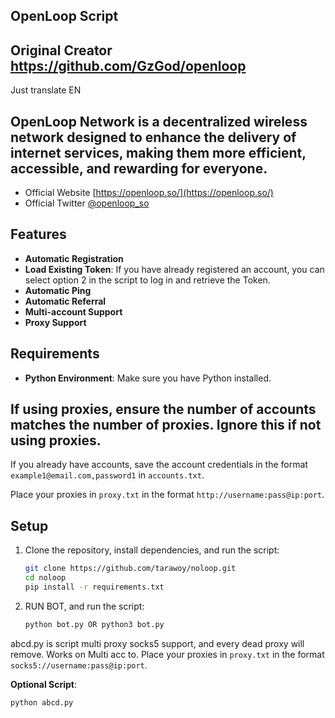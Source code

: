 ## OpenLoop Script

## Original Creator https://github.com/GzGod/openloop

Just translate EN

## OpenLoop Network is a decentralized wireless network designed to enhance the delivery of internet services, making them more efficient, accessible, and rewarding for everyone.

- Official Website [https://openloop.so/](https://openloop.so/)
- Official Twitter [@openloop_so](https://x.com/openloop_so)

## **Features**

- **Automatic Registration**
- **Load Existing Token**: If you have already registered an account, you can select option 2 in the script to log in and retrieve the Token.
- **Automatic Ping**
- **Automatic Referral**
- **Multi-account Support**
- **Proxy Support**

## **Requirements**

- **Python Environment**: Make sure you have Python installed.

## **If using proxies, ensure the number of accounts matches the number of proxies. Ignore this if not using proxies.**

If you already have accounts, save the account credentials in the format `example1@email.com,password1` in `accounts.txt`.

Place your proxies in `proxy.txt` in the format `http://username:pass@ip:port`.

## Setup

1. Clone the repository, install dependencies, and run the script:
   ```bash
   git clone https://github.com/tarawoy/noloop.git
   cd noloop
   pip install -r requirements.txt
2. RUN BOT, and run the script:
   ```bash
   python bot.py OR python3 bot.py

abcd.py is script multi proxy socks5 support, and every dead proxy will remove. Works on Multi acc to.
Place your proxies in `proxy.txt` in the format `socks5://username:pass@ip:port`.

**Optional Script**:
   ```bash
   python abcd.py
